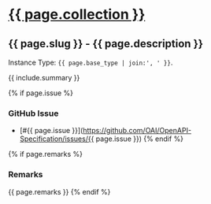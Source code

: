 # <a href="..">{{ page.collection }}</a>

## {{ page.slug }} - {{ page.description }}

Instance Type: `{{ page.base_type | join:', ' }}`.

{{ include.summary }}

{% if page.issue %}
### GitHub Issue

* [#{{ page.issue }}](https://github.com/OAI/OpenAPI-Specification/issues/{{ page.issue }})
{% endif %}

{% if page.remarks %}
### Remarks

{{ page.remarks }}
{% endif %}

